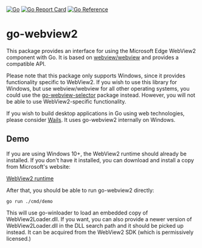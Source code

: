 [![Go](https://github.com/fengchuan1021/go-webview2/actions/workflows/go.yml/badge.svg)](https://github.com/fengchuan1021/go-webview2/actions/workflows/go.yml) [![Go Report Card](https://goreportcard.com/badge/github.com/fengchuan1021/go-webview2)](https://goreportcard.com/report/github.com/fengchuan1021/go-webview2) [![Go Reference](https://pkg.go.dev/badge/github.com/fengchuan1021/go-webview2.svg)](https://pkg.go.dev/github.com/fengchuan1021/go-webview2)

# go-webview2
This package provides an interface for using the Microsoft Edge WebView2 component with Go. It is based on [webview/webview](https://github.com/webview/webview) and provides a compatible API.

Please note that this package only supports Windows, since it provides functionality specific to WebView2. If you wish to use this library for Windows, but use webview/webview for all other operating systems, you could use the [go-webview-selector](https://github.com/fengchuan1021/go-webview-selector) package instead. However, you will not be able to use WebView2-specific functionality.

If you wish to build desktop applications in Go using web technologies, please consider [Wails](https://wails.io/). It uses go-webview2 internally on Windows.

## Demo
If you are using Windows 10+, the WebView2 runtime should already be installed. If you don't have it installed, you can download and install a copy from Microsoft's website:

[WebView2 runtime](https://developer.microsoft.com/en-us/microsoft-edge/webview2/)

After that, you should be able to run go-webview2 directly:

```
go run ./cmd/demo
```

This will use go-winloader to load an embedded copy of WebView2Loader.dll. If you want, you can also provide a newer version of WebView2Loader.dll in the DLL search path and it should be picked up instead. It can be acquired from the WebView2 SDK (which is permissively licensed.)
